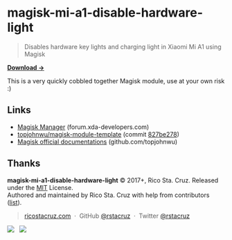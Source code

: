 # magisk-mi-a1-disable-hardware-light

> Disables hardware key lights and charging light in Xiaomi Mi A1 using Magisk

**[Download →](https://github.com/rstacruz/magisk-mi-a1-disable-hardware-light/releases)**

This is a very quickly cobbled together Magisk module, use at your own risk :)

## Links

- [Magisk Manager](https://forum.xda-developers.com/apps/magisk/official-magisk-v7-universal-systemless-t3473445) (forum.xda-developers.com)
- [topjohnwu/magisk-module-template](https://github.com/topjohnwu/magisk-module-template) (commit [827be278](https://github.com/topjohnwu/magisk-module-template/commit/827be27811d304749912b81ee8427f30470a80ff))
- [Magisk official documentations](https://github.com/topjohnwu/Magisk/blob/master/docs/module_repo.md) (github.com/topjohnwu)

## Thanks

**magisk-mi-a1-disable-hardware-light** © 2017+, Rico Sta. Cruz. Released under the [MIT] License.<br>
Authored and maintained by Rico Sta. Cruz with help from contributors ([list][contributors]).

> [ricostacruz.com](http://ricostacruz.com) &nbsp;&middot;&nbsp;
> GitHub [@rstacruz](https://github.com/rstacruz) &nbsp;&middot;&nbsp;
> Twitter [@rstacruz](https://twitter.com/rstacruz)

[![](https://img.shields.io/github/followers/rstacruz.svg?style=social&label=@rstacruz)](https://github.com/rstacruz) &nbsp;
[![](https://img.shields.io/twitter/follow/rstacruz.svg?style=social&label=@rstacruz)](https://twitter.com/rstacruz)

[MIT]: http://mit-license.org/
[contributors]: http://github.com/rstacruz/magisk-mi-a1-disable-hardware-light/contributors
